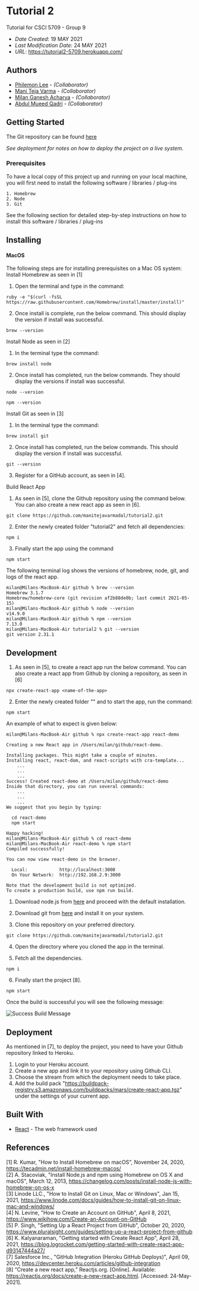 # Tutorial 2

Tutorial for CSCI 5709 - Group 9

* *Date Created*: 19 MAY 2021
* *Last Modification Date*: 24 MAY 2021
* *URL*: <https://tutorial2-5709.herokuapp.com/>

## Authors

* [Philemon Lee](philemon.lee@dal.ca) - *(Collaborator)*
* [Mani Teja Varma](manitejavarma@dal.ca) - *(Collaborator)*
* [Milan Ganesh Acharya](ml650738@dal.ca) - *(Collaborator)*
* [Abdul Mueed Qadri](ab291996@dal.ca) - *(Collaborator)*


## Getting Started

The Git repository can be found [here](https://github.com/manitejavarmadal/tutorial2.git)

*See deployment for notes on how to deploy the project on a live system.*

### Prerequisites

To have a local copy of this project up and running on your local machine, you will first need to install the following software / libraries / plug-ins

```
1. Homebrew
2. Node
3. Git
```

See the following section for detailed step-by-step instructions on how to install this software / libraries / plug-ins

## Installing

#### **MacOS**
The following steps are for installing prerequisites on a Mac OS system:  
Install Homebrew as seen in [1]
1. Open the terminal and type in the command:
```
ruby -e "$(curl -fsSL https://raw.githubusercontent.com/Homebrew/install/master/install)"
```
2. Once install is complete, run the below command. This should display the version if install was successful.
```
brew --version
```

Install Node as seen in [2]
1. In the terminal type the command:
```
brew install node
```
2. Once install has completed, run the below commands. They should display the versions if install was successful.
```
node --version
```
```
npm --version
```

Install Git as seen in [3]
1. In the terminal type the command:
```
brew install git
```
2. Once install has completed, run the below commands. This should display the version if install was successful.
```
git --version
```
3. Register for a GitHub account, as seen in [4].

Build React App  
1. As seen in [5], clone the Github repository using the command below. You can also create a new react app as seen in [6].
```
git clone https://github.com/manitejavarmadal/tutorial2.git
```
2. Enter the newly created folder "tutorial2" and fetch all dependencies:
```
npm i
```
3. Finally start the app using the command
```
npm start
```

The following terminal log shows the versions of homebrew, node, git, and logs of the react app.
```
milan@Milans-MacBook-Air github % brew --version
Homebrew 3.1.7
Homebrew/homebrew-core (git revision af2b88de0b; last commit 2021-05-15)
milan@Milans-MacBook-Air github % node --version
v14.9.0
milan@Milans-MacBook-Air github % npm --version
7.13.0
milan@Milans-MacBook-Air tutorial2 % git --version
git version 2.31.1
```

## Development
1. As seen in [5], to create a react app run the below command. You can also create a react app from Github by cloning a repository, as seen in [6]
```
npx create-react-app <name-of-the-app>
```
2. Enter the newly created folder "<name-of-the-app>" and to start the app, run the command:
```
npm start
```

An example of what to expect is given below:
```
milan@Milans-MacBook-Air github % npx create-react-app react-demo

Creating a new React app in /Users/milan/github/react-demo.

Installing packages. This might take a couple of minutes.
Installing react, react-dom, and react-scripts with cra-template...
    ...
    ...
    ...
Success! Created react-demo at /Users/milan/github/react-demo
Inside that directory, you can run several commands:
    ...
    ...
    ...
We suggest that you begin by typing:

  cd react-demo
  npm start

Happy hacking!
milan@Milans-MacBook-Air github % cd react-demo
milan@Milans-MacBook-Air react-demo % npm start
Compiled successfully!

You can now view react-demo in the browser.

  Local:            http://localhost:3000
  On Your Network:  http://192.168.2.9:3000

Note that the development build is not optimized.
To create a production build, use npm run build.
```

1. Download node.js from [here](https://nodejs.org/dist/v14.17.0/node-v14.17.0-x86.msi) and proceed with the default installation.

2. Download git from [here](https://git-scm.com/downloads) and install it on your system.

3. Clone this repository on your preferred directory.
```
git clone https://github.com/manitejavarmadal/tutorial2.git
```

4. Open the directory where you cloned the app in the terminal.

5. Fetch all the dependencies.
```
npm i
```

6. Finally start the project [8].
```
npm start   
```

Once the build is successful you will see the following message:

![Success Build Message](public/images/success_build_message.jpg)


## Deployment

As mentioned in [7], to deploy the project, you need to have your Github repository linked to Heroku.

1. Login to your Heroku account.
2. Create a new app and link it to your repository using Github CLI.
3. Choose the stream from which the deployment needs to take place.
4. Add the build pack "https://buildpack-registry.s3.amazonaws.com/buildpacks/mars/create-react-app.tgz" under the settings of your current app.

## Built With

* [React](https://reactjs.org/) - The web framework used


## References
[1] R. Kumar, "How to Install Homebrew on macOS", November 24, 2020, https://tecadmin.net/install-homebrew-macos/  
[2] A. Stacoviak, "Install Node.js and npm using Homebrew on OS X and macOS", March 12, 2013, https://changelog.com/posts/install-node-js-with-homebrew-on-os-x  
[3] Linode LLC., "How to Install Git on Linux, Mac or Windows", Jan 15, 2021, https://www.linode.com/docs/guides/how-to-install-git-on-linux-mac-and-windows/  
[4] N. Levine, "How to Create an Account on GitHub", April 8, 2021, https://www.wikihow.com/Create-an-Account-on-GitHub  
[5] P. Singh, "Setting Up a React Project from GitHub", October 20, 2020, https://www.pluralsight.com/guides/setting-up-a-react-project-from-github  
[6] K. Kalyanaraman, "Getting started with Create React App", April 28, 2021, https://blog.logrocket.com/getting-started-with-create-react-app-d93147444a27/  
[7] Salesforce Inc., "GitHub Integration (Heroku GitHub Deploys)", April 09, 2020, https://devcenter.heroku.com/articles/github-integration  
[8] “Create a new react app,” Reactjs.org. [Online]. Available: https://reactjs.org/docs/create-a-new-react-app.html. [Accessed: 24-May-2021].

